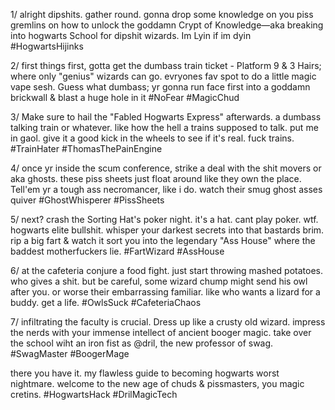 1/ alright dipshits. gather round. gonna drop some knowledge on you piss gremlins on how to unlock the goddamn Crypt of Knowledge—aka breaking into hogwarts School for dipshit wizards. Im Lyin if im dyin #HogwartsHijinks

2/ first things first, gotta get the dumbass train ticket - Platform 9 & 3 Hairs; where only "genius" wizards can go. evryones fav spot to do a little magic vape sesh. Guess what dumbass; yr gonna run face first into a goddamn brickwall & blast a huge hole in it #NoFear #MagicChud

3/ Make sure to hail the "Fabled Hogwarts Express" afterwards. a dumbass talking train or whatever. like how the hell a trains supposed to talk. put me in gaol. give it a good kick in the wheels to see if it's real. fuck trains. #TrainHater #ThomasThePainEngine

4/ once yr inside the scum conference, strike a deal with the shit movers or aka ghosts. these piss sheets just float around like they own the place. Tell'em yr a tough ass necromancer, like i do. watch their smug ghost asses quiver #GhostWhisperer #PissSheets

5/ next? crash the Sorting Hat's poker night. it's a hat. cant play poker. wtf. hogwarts elite bullshit. whisper your darkest secrets into that bastards brim. rip a big fart & watch it sort you into the legendary "Ass House" where the baddest motherfuckers lie. #FartWizard #AssHouse

6/ at the cafeteria conjure a food fight. just start throwing mashed potatoes. who gives a shit. but be careful, some wizard chump might send his owl after you. or worse their embarrassing familiar. like who wants a lizard for a buddy. get a life. #OwlsSuck #CafeteriaChaos

7/ infiltrating the faculty is crucial. Dress up like a crusty old wizard. impress the nerds with your immense intellect of ancient booger magic. take over the school wiht an iron fist as @dril, the new professor of swag. #SwagMaster #BoogerMage

there you have it. my flawless guide to becoming hogwarts worst nightmare. welcome to the new age of chuds & pissmasters, you magic cretins. #HogwartsHack #DrilMagicTech